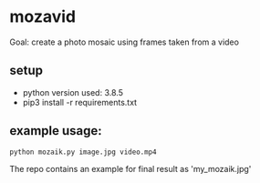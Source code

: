 # mozavid

Goal: create a photo mosaic using frames taken from a video

## setup
- python version used: 3.8.5
- pip3 install -r requirements.txt

## example usage:
```
python mozaik.py image.jpg video.mp4
```

The repo contains an example for final result as 'my_mozaik.jpg'
